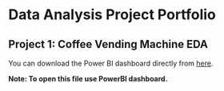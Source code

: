 # Data Analysis Project Portfolio

## Project 1: Coffee Vending Machine EDA

You can download the Power BI dashboard directly from 
[here](https://github.com/Utkarsha-R/Project-Portfolio/raw/main/coffee_EDA.pbix).

**Note: To open this file use PowerBI dashboard.**

